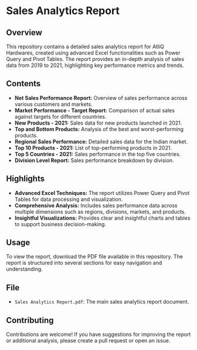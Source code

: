 # Sales Analytics Report

## Overview
This repository contains a detailed sales analytics report for AtliQ Hardwares, created using advanced Excel functionalities such as Power Query and Pivot Tables. The report provides an in-depth analysis of sales data from 2019 to 2021, highlighting key performance metrics and trends.

## Contents
- **Net Sales Performance Report:** Overview of sales performance across various customers and markets.
- **Market Performance - Target Report:** Comparison of actual sales against targets for different countries.
- **New Products - 2021:** Sales data for new products launched in 2021.
- **Top and Bottom Products:** Analysis of the best and worst-performing products.
- **Regional Sales Performance:** Detailed sales data for the Indian market.
- **Top 10 Products - 2021:** List of top-performing products in 2021.
- **Top 5 Countries - 2021:** Sales performance in the top five countries.
- **Division Level Report:** Sales performance breakdown by division.

## Highlights
- **Advanced Excel Techniques:** The report utilizes Power Query and Pivot Tables for data processing and visualization.
- **Comprehensive Analysis:** Includes sales performance data across multiple dimensions such as regions, divisions, markets, and products.
- **Insightful Visualizations:** Provides clear and insightful charts and tables to support business decision-making.

## Usage
To view the report, download the PDF file available in this repository. The report is structured into several sections for easy navigation and understanding.

## File
- `Sales Analytics Report.pdf`: The main sales analytics report document.

## Contributing
Contributions are welcome! If you have suggestions for improving the report or additional analysis, please create a pull request or open an issue.

